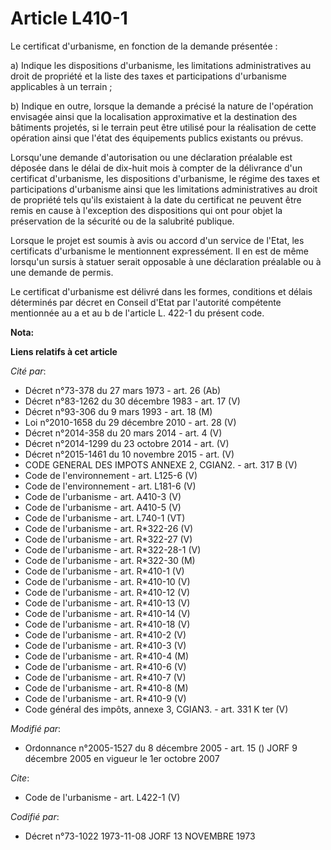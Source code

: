# Article L410-1

Le certificat d'urbanisme, en fonction de la demande présentée : 

a) Indique les dispositions d'urbanisme, les limitations administratives au droit de propriété et la liste des taxes et
participations d'urbanisme applicables à un terrain ; 

b) Indique en outre, lorsque la demande a précisé la nature de l'opération envisagée ainsi que la localisation approximative
et la destination des bâtiments projetés, si le terrain peut être utilisé pour la réalisation de cette opération ainsi que
l'état des équipements publics existants ou prévus. 

Lorsqu'une demande d'autorisation ou une déclaration préalable est déposée dans le délai de dix-huit mois à compter de la
délivrance d'un certificat d'urbanisme, les dispositions d'urbanisme, le régime des taxes et participations d'urbanisme ainsi
que les limitations administratives au droit de propriété tels qu'ils existaient à la date du certificat ne peuvent être
remis en cause à l'exception des dispositions qui ont pour objet la préservation de la sécurité ou de la salubrité publique. 

Lorsque le projet est soumis à avis ou accord d'un service de l'Etat, les certificats d'urbanisme le mentionnent
expressément. Il en est de même lorsqu'un sursis à statuer serait opposable à une déclaration préalable ou à une demande de
permis. 

Le certificat d'urbanisme est délivré dans les formes, conditions et délais déterminés par décret en Conseil d'Etat par
l'autorité compétente mentionnée au a et au b de l'article L. 422-1 du présent code.

**Nota:**



**Liens relatifs à cet article**

_Cité par_:

  - Décret n°73-378 du 27 mars 1973 - art. 26 (Ab)
  - Décret n°83-1262 du 30 décembre 1983 - art. 17 (V)
  - Décret n°93-306 du 9 mars 1993 - art. 18 (M)
  - Loi n°2010-1658 du 29 décembre 2010 - art. 28 (V)
  - Décret n°2014-358 du 20 mars 2014 - art. 4 (V)
  - Décret n°2014-1299 du 23 octobre 2014 - art. (V)
  - Décret n°2015-1461 du 10 novembre 2015 - art. (V)
  - CODE GENERAL DES IMPOTS ANNEXE 2, CGIAN2. - art. 317 B (V)
  - Code de l'environnement - art. L125-6 (V)
  - Code de l'environnement - art. L181-6 (V)
  - Code de l'urbanisme - art. A410-3 (V)
  - Code de l'urbanisme - art. A410-5 (V)
  - Code de l'urbanisme - art. L740-1 (VT)
  - Code de l'urbanisme - art. R*322-26 (V)
  - Code de l'urbanisme - art. R*322-27 (V)
  - Code de l'urbanisme - art. R*322-28-1 (V)
  - Code de l'urbanisme - art. R*322-30 (M)
  - Code de l'urbanisme - art. R*410-1 (V)
  - Code de l'urbanisme - art. R*410-10 (V)
  - Code de l'urbanisme - art. R*410-12 (V)
  - Code de l'urbanisme - art. R*410-13 (V)
  - Code de l'urbanisme - art. R*410-14 (V)
  - Code de l'urbanisme - art. R*410-18 (V)
  - Code de l'urbanisme - art. R*410-2 (V)
  - Code de l'urbanisme - art. R*410-3 (V)
  - Code de l'urbanisme - art. R*410-4 (M)
  - Code de l'urbanisme - art. R*410-6 (V)
  - Code de l'urbanisme - art. R*410-7 (V)
  - Code de l'urbanisme - art. R*410-8 (M)
  - Code de l'urbanisme - art. R*410-9 (V)
  - Code général des impôts, annexe 3, CGIAN3. - art. 331 K ter (V)

_Modifié par_:

  - Ordonnance n°2005-1527 du 8 décembre 2005 - art. 15 () JORF 9 décembre 2005 en vigueur le 1er octobre 2007

_Cite_:

  - Code de l'urbanisme - art. L422-1 (V)

_Codifié par_:

  - Décret n°73-1022 1973-11-08 JORF 13 NOVEMBRE 1973
